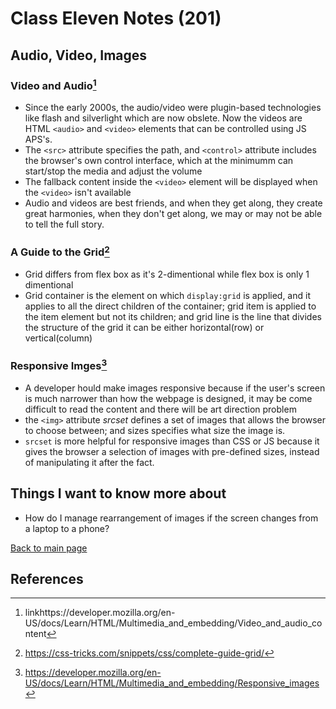 # Class Eleven Notes (201)

## Audio, Video, Images

### Video and Audio[^1]

- Since the early 2000s, the audio/video were plugin-based technologies like flash and silverlight which are now obslete. Now the videos are HTML `<audio>` and `<video>` elements that can be controlled using JS APS's.
- The `<src>` attribute specifies the path, and `<control>` attribute includes the browser's own control interface, which at the minimumm can start/stop the media and adjust the volume
- The fallback content inside the `<video>` element will be displayed when the `<video>` isn't available
- Audio and videos are best friends, and when they get along, they create great harmonies, when they don't get along, we may or may not be able to tell the full story.

### A Guide to the Grid[^2]

- Grid differs from flex box as it's 2-dimentional while flex box is only 1 dimentional
- Grid container is the element on which `display:grid` is applied, and it applies to all the direct children of the container; grid item is applied to the item element but not its children; and grid line is the line that divides the structure of the grid it can be either horizontal(row) or vertical(column)

### Responsive Imges[^3]

- A developer hould make images responsive because if the user's screen is much narrower than how the webpage is designed, it may be come difficult to read the content and there will be art direction problem
- the `<img>` attribute *srcset* defines a set of images that allows the browser to choose between; and sizes specifies what size the image is. 
- `srcset` is more helpful for responsive images than CSS or JS because it gives the browser a selection of images with pre-defined sizes, instead of manipulating it after the fact. 

## Things I want to know more about

- How do I manage rearrangement of images if the screen changes from a laptop to a phone?

 [Back to main page](https://mirandalu2020.github.io/reading-notes/)

## References

[^1]:linkhttps://developer.mozilla.org/en-US/docs/Learn/HTML/Multimedia_and_embedding/Video_and_audio_content
[^2]:https://css-tricks.com/snippets/css/complete-guide-grid/ 
[^3]:https://developer.mozilla.org/en-US/docs/Learn/HTML/Multimedia_and_embedding/Responsive_images